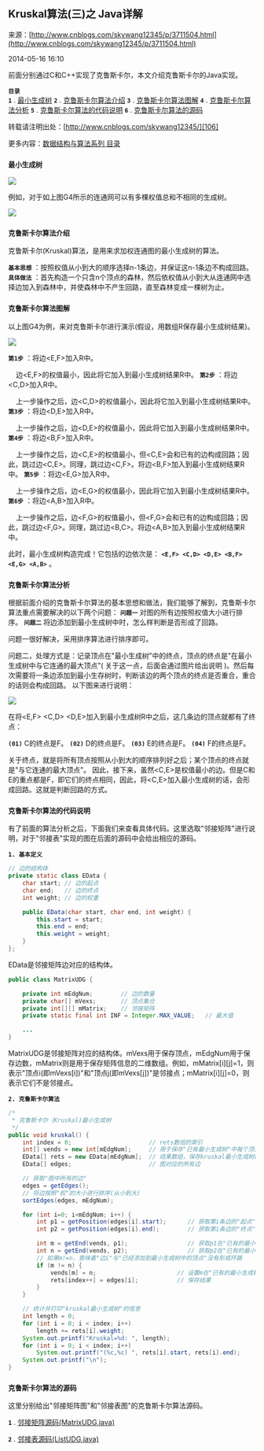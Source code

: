 ## Kruskal算法(三)之 Java详解

来源：[http://www.cnblogs.com/skywang12345/p/3711504.html](http://www.cnblogs.com/skywang12345/p/3711504.html)

2014-05-16 16:10



前面分别通过C和C++实现了克鲁斯卡尔，本文介绍克鲁斯卡尔的Java实现。


**`目录`**  
**`1`** . [最小生成树][100] 
**`2`** . [克鲁斯卡尔算法介绍][101] 
**`3`** . [克鲁斯卡尔算法图解][102] 
**`4`** . [克鲁斯卡尔算法分析][103] 
**`5`** . [克鲁斯卡尔算法的代码说明][104] 
**`6`** . [克鲁斯卡尔算法的源码][105]


转载请注明出处：[http://www.cnblogs.com/skywang12345/][106]


更多内容：[数据结构与算法系列 目录][107]


 


<a name="anchor1"></a>

### **`最小生成树 `** 


![][0]


例如，对于如上图G4所示的连通网可以有多棵权值总和不相同的生成树。


![][1]


<a name="anchor2"></a>

### **`克鲁斯卡尔算法介绍 `** 


克鲁斯卡尔(Kruskal)算法，是用来求加权连通图的最小生成树的算法。


**`基本思想`** ：按照权值从小到大的顺序选择n-1条边，并保证这n-1条边不构成回路。 
**`具体做法`** ：首先构造一个只含n个顶点的森林，然后依权值从小到大从连通网中选择边加入到森林中，并使森林中不产生回路，直至森林变成一棵树为止。


<a name="anchor3"></a>

### **`克鲁斯卡尔算法图解 `** 


以上图G4为例，来对克鲁斯卡尔进行演示(假设，用数组R保存最小生成树结果)。


![][2]


**`第1步`** ：将边<E,F>加入R中。 

      边<E,F>的权值最小，因此将它加入到最小生成树结果R中。 
**`第2步`** ：将边<C,D>加入R中。 

      上一步操作之后，边<C,D>的权值最小，因此将它加入到最小生成树结果R中。 
**`第3步`** ：将边<D,E>加入R中。 

      上一步操作之后，边<D,E>的权值最小，因此将它加入到最小生成树结果R中。 
**`第4步`** ：将边<B,F>加入R中。 

      上一步操作之后，边<C,E>的权值最小，但<C,E>会和已有的边构成回路；因此，跳过边<C,E>。同理，跳过边<C,F>。将边<B,F>加入到最小生成树结果R中。 
**`第5步`** ：将边<E,G>加入R中。 

      上一步操作之后，边<E,G>的权值最小，因此将它加入到最小生成树结果R中。 
**`第6步`** ：将边<A,B>加入R中。 

      上一步操作之后，边<F,G>的权值最小，但<F,G>会和已有的边构成回路；因此，跳过边<F,G>。同理，跳过边<B,C>。将边<A,B>加入到最小生成树结果R中。


此时，最小生成树构造完成！它包括的边依次是： **`<E,F> <C,D> <D,E> <B,F> <E,G> <A,B>`** 。


<a name="anchor4"></a>

### **`克鲁斯卡尔算法分析 `** 


根据前面介绍的克鲁斯卡尔算法的基本思想和做法，我们能够了解到，克鲁斯卡尔算法重点需要解决的以下两个问题： 
**`问题一`**  对图的所有边按照权值大小进行排序。 
**`问题二`**  将边添加到最小生成树中时，怎么样判断是否形成了回路。


问题一很好解决，采用排序算法进行排序即可。


问题二，处理方式是：记录顶点在"最小生成树"中的终点，顶点的终点是"在最小生成树中与它连通的最大顶点"( 关于这一点，后面会通过图片给出说明 )。然后每次需要将一条边添加到最小生存树时，判断该边的两个顶点的终点是否重合，重合的话则会构成回路。 以下图来进行说明：


![][3]


在将<E,F> <C,D> <D,E>加入到最小生成树R中之后，这几条边的顶点就都有了终点：



**`(01)`**  C的终点是F。 
**`(02)`**  D的终点是F。 
**`(03)`**  E的终点是F。 
**`(04)`**  F的终点是F。





关于终点，就是将所有顶点按照从小到大的顺序排列好之后；某个顶点的终点就是"与它连通的最大顶点"。
因此，接下来，虽然<C,E>是权值最小的边。但是C和E的重点都是F，即它们的终点相同，因此，将<C,E>加入最小生成树的话，会形成回路。这就是判断回路的方式。


<a name="anchor5"></a>

### **`克鲁斯卡尔算法的代码说明 `** 


有了前面的算法分析之后，下面我们来查看具体代码。这里选取"邻接矩阵"进行说明，对于"邻接表"实现的图在后面的源码中会给出相应的源码。


**`1. 基本定义 `** 



```java
// 边的结构体
private static class EData {
    char start; // 边的起点
    char end;   // 边的终点
    int weight; // 边的权重

    public EData(char start, char end, int weight) {
        this.start = start;
        this.end = end;
        this.weight = weight;
    }
};

```




EData是邻接矩阵边对应的结构体。



```java
public class MatrixUDG {

    private int mEdgNum;        // 边的数量
    private char[] mVexs;       // 顶点集合
    private int[][] mMatrix;    // 邻接矩阵
    private static final int INF = Integer.MAX_VALUE;   // 最大值

    ...
}

```




MatrixUDG是邻接矩阵对应的结构体。mVexs用于保存顶点，mEdgNum用于保存边数，mMatrix则是用于保存矩阵信息的二维数组。例如，mMatrix[i][j]=1，则表示"顶点i(即mVexs[i])"和"顶点j(即mVexs[j])"是邻接点；mMatrix[i][j]=0，则表示它们不是邻接点。


**`2. 克鲁斯卡尔算法 `** 



```java
/*
 * 克鲁斯卡尔（Kruskal)最小生成树
 */
public void kruskal() {
    int index = 0;                      // rets数组的索引
    int[] vends = new int[mEdgNum];     // 用于保存"已有最小生成树"中每个顶点在该最小树中的终点。
    EData[] rets = new EData[mEdgNum];  // 结果数组，保存kruskal最小生成树的边
    EData[] edges;                      // 图对应的所有边

    // 获取"图中所有的边"
    edges = getEdges();
    // 将边按照"权"的大小进行排序(从小到大)
    sortEdges(edges, mEdgNum);

    for (int i=0; i<mEdgNum; i++) {
        int p1 = getPosition(edges[i].start);      // 获取第i条边的"起点"的序号
        int p2 = getPosition(edges[i].end);        // 获取第i条边的"终点"的序号

        int m = getEnd(vends, p1);                 // 获取p1在"已有的最小生成树"中的终点
        int n = getEnd(vends, p2);                 // 获取p2在"已有的最小生成树"中的终点
        // 如果m!=n，意味着"边i"与"已经添加到最小生成树中的顶点"没有形成环路
        if (m != n) {
            vends[m] = n;                       // 设置m在"已有的最小生成树"中的终点为n
            rets[index++] = edges[i];           // 保存结果
        }
    }

    // 统计并打印"kruskal最小生成树"的信息
    int length = 0;
    for (int i = 0; i < index; i++)
        length += rets[i].weight;
    System.out.printf("Kruskal=%d: ", length);
    for (int i = 0; i < index; i++)
        System.out.printf("(%c,%c) ", rets[i].start, rets[i].end);
    System.out.printf("\n");
}

```




<a name="anchor6"></a>

### **`克鲁斯卡尔算法的源码 `** 


这里分别给出"邻接矩阵图"和"邻接表图"的克鲁斯卡尔算法源码。


**`1`** . [邻接矩阵源码(MatrixUDG.java)][108]


**`2`** . [邻接表源码(ListUDG.java)][109]

[0]: ../img/kruskal01.jpg
[1]: ../img/kruskal02.jpg
[2]: ../img/kruskal03.jpg
[3]: ../img/kruskal04.jpg
[100]: #anchor1
[101]: #anchor2
[102]: #anchor3
[103]: #anchor4
[104]: #anchor5
[105]: #anchor6
[106]: http://www.cnblogs.com/skywang12345/
[107]: http://www.cnblogs.com/skywang12345/p/3603935.html
[108]: https://github.com/wangkuiwu/datastructs_and_algorithm/blob/master/source/graph/kruskal/udg/java/MatrixUDG.java
[109]: https://github.com/wangkuiwu/datastructs_and_algorithm/blob/master/source/graph/kruskal/udg/java/ListUDG.java